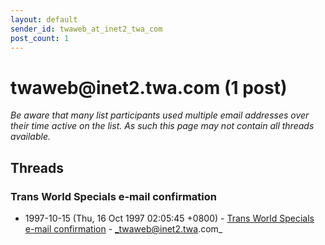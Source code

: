 ```yaml
---
layout: default
sender_id: twaweb_at_inet2_twa_com
post_count: 1
---
```


# twaweb<span>@</span>inet2.twa.com (1 post)

_Be aware that many list participants used multiple email addresses over their time active on the list. As such this page may not contain all threads available._

## Threads

### Trans World Specials e-mail confirmation
+ 1997-10-15 (Thu, 16 Oct 1997 02:05:45 +0800) - [Trans World Specials e-mail confirmation](/archive/1997/10/b2a06e05a6a0453a0233a801b5839007f5fff9de3be36f0f785b427a7780d15e) - _twaweb@inet2.twa.com_

